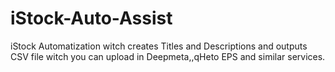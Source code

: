 # iStock-Auto-Assist
iStock Automatization witch creates Titles and Descriptions and outputs CSV file witch you can upload in Deepmeta,,qHeto EPS and similar services. 
